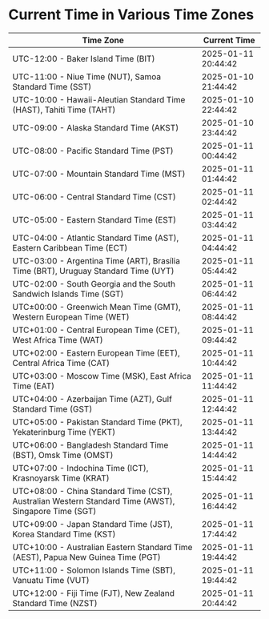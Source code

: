 # Current Time in Various Time Zones

| Time Zone | Current Time |
|-----------|--------------|
| UTC-12:00 - Baker Island Time (BIT) | 2025-01-11 20:44:42 |
| UTC-11:00 - Niue Time (NUT), Samoa Standard Time (SST) | 2025-01-10 21:44:42 |
| UTC-10:00 - Hawaii-Aleutian Standard Time (HAST), Tahiti Time (TAHT) | 2025-01-10 22:44:42 |
| UTC-09:00 - Alaska Standard Time (AKST) | 2025-01-10 23:44:42 |
| UTC-08:00 - Pacific Standard Time (PST) | 2025-01-11 00:44:42 |
| UTC-07:00 - Mountain Standard Time (MST) | 2025-01-11 01:44:42 |
| UTC-06:00 - Central Standard Time (CST) | 2025-01-11 02:44:42 |
| UTC-05:00 - Eastern Standard Time (EST) | 2025-01-11 03:44:42 |
| UTC-04:00 - Atlantic Standard Time (AST), Eastern Caribbean Time (ECT) | 2025-01-11 04:44:42 |
| UTC-03:00 - Argentina Time (ART), Brasília Time (BRT), Uruguay Standard Time (UYT) | 2025-01-11 05:44:42 |
| UTC-02:00 - South Georgia and the South Sandwich Islands Time (SGT) | 2025-01-11 06:44:42 |
| UTC±00:00 - Greenwich Mean Time (GMT), Western European Time (WET) | 2025-01-11 08:44:42 |
| UTC+01:00 - Central European Time (CET), West Africa Time (WAT) | 2025-01-11 09:44:42 |
| UTC+02:00 - Eastern European Time (EET), Central Africa Time (CAT) | 2025-01-11 10:44:42 |
| UTC+03:00 - Moscow Time (MSK), East Africa Time (EAT) | 2025-01-11 11:44:42 |
| UTC+04:00 - Azerbaijan Time (AZT), Gulf Standard Time (GST) | 2025-01-11 12:44:42 |
| UTC+05:00 - Pakistan Standard Time (PKT), Yekaterinburg Time (YEKT) | 2025-01-11 13:44:42 |
| UTC+06:00 - Bangladesh Standard Time (BST), Omsk Time (OMST) | 2025-01-11 14:44:42 |
| UTC+07:00 - Indochina Time (ICT), Krasnoyarsk Time (KRAT) | 2025-01-11 15:44:42 |
| UTC+08:00 - China Standard Time (CST), Australian Western Standard Time (AWST), Singapore Time (SGT) | 2025-01-11 16:44:42 |
| UTC+09:00 - Japan Standard Time (JST), Korea Standard Time (KST) | 2025-01-11 17:44:42 |
| UTC+10:00 - Australian Eastern Standard Time (AEST), Papua New Guinea Time (PGT) | 2025-01-11 19:44:42 |
| UTC+11:00 - Solomon Islands Time (SBT), Vanuatu Time (VUT) | 2025-01-11 19:44:42 |
| UTC+12:00 - Fiji Time (FJT), New Zealand Standard Time (NZST) | 2025-01-11 20:44:42 |
